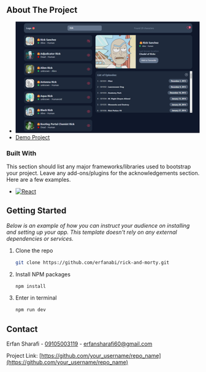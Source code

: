 <!-- ABOUT THE PROJECT -->

## About The Project

- [![Product Name Screen Shot][product-screenshot]](https://example.com)
- [Demo Project]()

### Built With

This section should list any major frameworks/libraries used to bootstrap your project. Leave any add-ons/plugins for the acknowledgements section. Here are a few examples.

- [![React][React.js]][React-url]

## Getting Started

_Below is an example of how you can instruct your audience on installing and setting up your app. This template doesn't rely on any external dependencies or services._

1. Clone the repo
   ```sh
   git clone https://github.com/erfanabi/rick-and-morty.git
   ```
2. Install NPM packages
   ```sh
   npm install
   ```
3. Enter in terminal
   ```sh
   npm run dev
   ```

<!-- CONTACT -->

## Contact

Erfan Sharafi - [09105003119](https://twitter.com/your_username) - erfansharafi60@gmail.com

Project Link: [https://github.com/your_username/repo_name](https://github.com/your_username/repo_name)


<!-- MARKDOWN LINKS & IMAGES -->
<!-- https://www.markdownguide.org/basic-syntax/#reference-style-links -->
[product-screenshot]: public/Screenshot.png
[React.js]: https://img.shields.io/badge/React-20232A?style=for-the-badge&logo=react&logoColor=61DAFB
[React-url]: https://reactjs.org/
